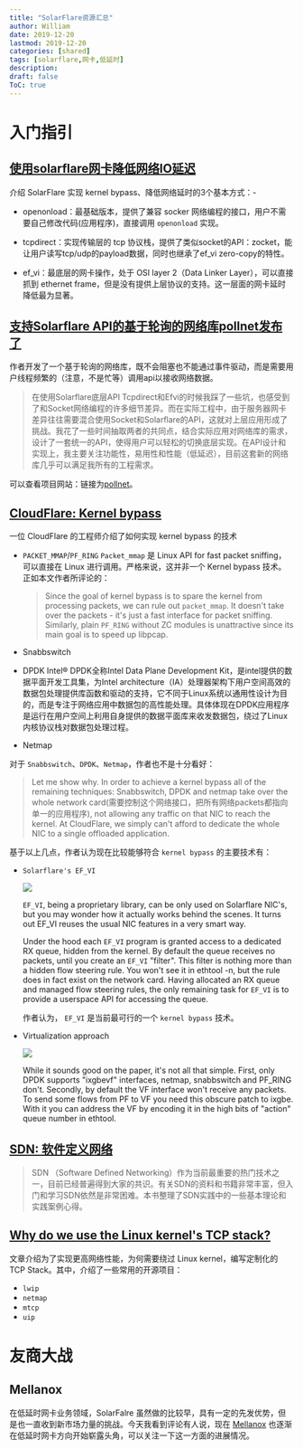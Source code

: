 ```yaml
---
title: "SolarFlare资源汇总"
author: William
date: 2019-12-20
lastmod: 2019-12-20
categories: [shared]
tags: [solarflare,网卡,低延时]
description: 
draft: false
ToC: true
---
```


# 入门指引

## [使用solarflare网卡降低网络IO延迟](https://zhuanlan.zhihu.com/p/59242346)

介绍 SolarFlare 实现 kernel bypass、降低网络延时的3个基本方式：-

- openonload：最基础版本，提供了兼容 socker 网络编程的接口，用户不需要自己修改代码(应用程序)，直接调用 `openonload` 实现。

- tcpdirect：实现传输层的 tcp 协议栈，提供了类似socket的API：zocket，能让用户读写tcp/udp的payload数据，同时也继承了ef_vi zero-copy的特性。

- ef_vi：最底层的网卡操作，处于 OSI layer 2（Data Linker Layer），可以直接抓到 ethernet frame，但是没有提供上层协议的支持。这一层面的网卡延时降低最为显著。

## [支持Solarflare API的基于轮询的网络库pollnet发布了](https://zhuanlan.zhihu.com/p/66485526)

作者开发了一个基于轮询的网络库，既不会阻塞也不能通过事件驱动，而是需要用户线程频繁的（注意，不是忙等）调用api以接收网络数据。

> 在使用Solarflare底层API Tcpdirect和Efvi的时候我踩了一些坑，也感受到了和Socket网络编程的许多细节差异。而在实际工程中，由于服务器网卡差异往往需要混合使用Socket和Solarflare的API，这就对上层应用形成了挑战。我花了一些时间抽取两者的共同点，结合实际应用对网络库的需求，设计了一套统一的API，使得用户可以轻松的切换底层实现。在API设计和实现上，我主要关注功能性，易用性和性能（低延迟），目前这套新的网络库几乎可以满足我所有的工程需求。

可以查看项目网站：链接为[pollnet](https://link.zhihu.com/?target=https%3A//github.com/MengRao/pollnet)。

## [CloudFlare: Kernel bypass](https://blog.cloudflare.com/kernel-bypass/)

一位 CloudFlare 的工程师介绍了如何实现 kernel bypass 的技术

- `PACKET_MMAP`/`PF_RING`
    `Packet_mmap` 是  Linux API for fast packet sniffing，可以直接在 Linux 进行调用。严格来说，这并非一个 Kernel bypass 技术。正如本文作者所评论的：

    > Since the goal of kernel bypass is to spare the kernel from processing packets, we can rule out `packet_mmap`. It doesn't take over the packets - it's just a fast interface for packet sniffing. Similarly, plain `PF_RING` without ZC modules is unattractive since its main goal is to speed up libpcap.

- Snabbswitch

- DPDK
    Intel® DPDK全称Intel Data Plane Development Kit，是intel提供的数据平面开发工具集，为Intel architecture（IA）处理器架构下用户空间高效的数据包处理提供库函数和驱动的支持，它不同于Linux系统以通用性设计为目的，而是专注于网络应用中数据包的高性能处理。具体体现在DPDK应用程序是运行在用户空间上利用自身提供的数据平面库来收发数据包，绕过了Linux内核协议栈对数据包处理过程。

- Netmap

对于 `Snabbswitch`、`DPDK`、`Netmap`，作者也不是十分看好：

> Let me show why. In order to achieve a kernel bypass all of the remaining techniques: Snabbswitch, DPDK and netmap take over the whole network card(需要控制这个网络接口，把所有网络packets都指向单一的应用程序), not allowing any traffic on that NIC to reach the kernel. At CloudFlare, we simply can't afford to dedicate the whole NIC to a single offloaded application.

基于以上几点，作者认为现在比较能够符合 `kernel bypass` 的主要技术有：

- `Solarflare's EF_VI`
    
    ![](/images/2019-12-20-SolarFlare资源汇总/efvi-model.png)

    `EF_VI`, being a proprietary library, can be only used on Solarflare NIC's, but you may wonder how it actually works behind the scenes. It turns out EF_VI reuses the usual NIC features in a very smart way.

    Under the hood each `EF_VI` program is granted access to a dedicated RX queue, hidden from the kernel. By default the queue receives no packets, until you create an `EF_VI` "filter". This filter is nothing more than a hidden flow steering rule. You won't see it in ethtool -n, but the rule does in fact exist on the network card. Having allocated an RX queue and managed flow steering rules, the only remaining task for `EF_VI` is to provide a userspace API for accessing the queue.

    作者认为， `EF_VI` 是当前最可行的一个 `kernel bypass` 技术。

- Virtualization approach
    
    ![](/images/2019-12-20-SolarFlare资源汇总/virt-model.png)

    While it sounds good on the paper, it's not all that simple. First, only DPDK supports "ixgbevf" interfaces, netmap, snabbswitch and PF_RING don't. Secondly, by default the VF interface won't receive any packets. To send some flows from PF to VF you need this obscure patch to ixgbe. With it you can address the VF by encoding it in the high bits of "action" queue number in ethtool.                                                                                                                                                                                          
## [SDN: 软件定义网络](https://tonydeng.github.io/sdn-handbook/)

> SDN （Software Defined Networking）作为当前最重要的热门技术之一，目前已经普遍得到大家的共识。有关SDN的资料和书籍非常丰富，但入门和学习SDN依然是非常困难。本书整理了SDN实践中的一些基本理论和实践案例心得。

## [Why do we use the Linux kernel's TCP stack?](https://jvns.ca/blog/2016/06/30/why-do-we-use-the-linux-kernels-tcp-stack/)

文章介绍为了实现更高网络性能，为何需要绕过 Linux kernel，编写定制化的 TCP Stack。其中，介绍了一些常用的开源项目：

- `lwip`
- `netmap`
- `mtcp`
- `uip`


# 友商大战

## Mellanox

在低延时网卡业务领域，SolarFalre 虽然做的比较早，具有一定的先发优势，但是也一直收到新市场力量的挑战。今天我看到评论有人说，现在 [Mellanox](https://cn.mellanox.com/solutions/fsi/) 也逐渐在低延时网卡方向开始崭露头角，可以关注一下这一方面的进展情况。
